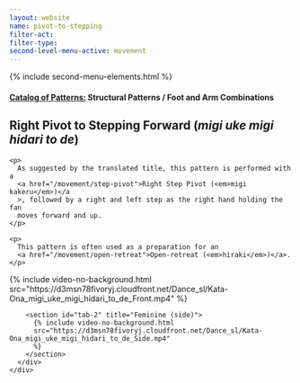 ```yaml
---
layout: website
name: pivot-to-stepping
filter-act:
filter-type:
second-level-menu-active: movement
---
```


{% include second-menu-elements.html %}

<main class="page-content">
  <div class="text-container">
    <h4>
      <a href="/movement/">Catalog of Patterns:</a> Structural Patterns / Foot
      and Arm Combinations
    </h4>
    <h2>
      Right Pivot to Stepping Forward (<em>migi uke migi hidari to de</em>)
    </h2>

    <p>
      As suggested by the translated title, this pattern is performed with a
      <a href="/movement/step-pivot">Right Step Pivot (<em>migi kakeru</em>)</a
      >, followed by a right and left step as the right hand holding the fan
      moves forward and up.
    </p>

    <p>
      This pattern is often used as a preparation for an
      <a href="/movement/open-retreat">Open-retreat (<em>hiraki</em>)</a>.
    </p>
  </div>

  <div class="tabs-container">
    <div class="tabs-container__links">
      <div class="wrapper">
        <div id="tabs"></div>
      </div>
    </div>
    <div class="tabs-container__content">
      <div class="wrapper">
        <section id="tab-1" title="Feminine (front)">
          {% include video-no-background.html
          src="https://d3msn78fivoryj.cloudfront.net/Dance_sl/Kata-Ona_migi_uke_migi_hidari_to_de_Front.mp4"
          %}
        </section>

        <section id="tab-2" title="Feminine (side)">
          {% include video-no-background.html
          src="https://d3msn78fivoryj.cloudfront.net/Dance_sl/Kata-Ona_migi_uke_migi_hidari_to_de_Side.mp4"
          %}
        </section>
      </div>
    </div>
  </div>
</main>
